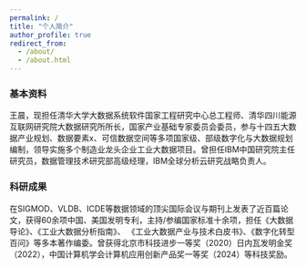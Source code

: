 ```yaml
---
permalink: /
title: "个人简介"
author_profile: true
redirect_from: 
  - /about/
  - /about.html
---
```


### 基本资料
王晨，现担任清华大学大数据系统软件国家工程研究中心总工程师、清华四川能源互联网研究院大数据研究所所长，国家产业基础专家委员会委员，参与十四五大数据产业规划、数据要素x、可信数据空间等多项国家级、部级数字化与大数据规划编制，领导实施多个制造业龙头企业工业大数据项目。曾担任IBM中国研究院主任研究员，数据管理技术研究部高级经理，IBM全球分析云研究战略负责人。

### 科研成果
在SIGMOD、VLDB、ICDE等数据领域的顶尖国际会议与期刊上发表了近百篇论文，获得60余项中国、美国发明专利，主持/参编国家标准十余项，担任《大数据导论》、《工业大数据分析指南》、 《工业大数据产业与技术白皮书》、《数字化转型百问》等多本著作编委。曾获得北京市科技进步一等奖（2020）日内瓦发明金奖（2022），中国计算机学会计算机应用创新产品奖一等奖（2024）等科技奖励。

